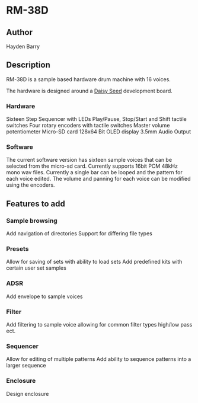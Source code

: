 # RM-38D

## Author

Hayden Barry

## Description

RM-38D is a sample based hardware drum machine with 16 voices.

The hardware is designed around a [Daisy Seed](https://electro-smith.com/products/daisy-seed) development board. 
 
### Hardware
Sixteen Step Sequencer with LEDs
Play/Pause, Stop/Start and Shift tactile switches
Four rotary encoders with tactile switches
Master volume potentiometer
Micro-SD card
128x64 Bit OLED display
3.5mm Audio Output

### Software
The current software version has sixteen sample voices that can be selected from the micro-sd card. Currently supports 16bit PCM 48kHz mono wav files. 
Currently a single bar can be looped and the pattern for each voice edited. The volume and panning for each voice can be modified using the encoders.


## Features to add 
### Sample browsing 
Add navigation of directories
Support for differing file types

### Presets
Allow for saving of sets with ability to load sets
Add predefined kits with certain user set samples

### ADSR
Add envelope to sample voices

### Filter 
Add filtering to sample voice allowing for common filter types high/low pass ect.

### Sequencer 
Allow for editing of multiple patterns 
Add ability to sequence patterns into a larger sequence

### Enclosure
Design enclosure